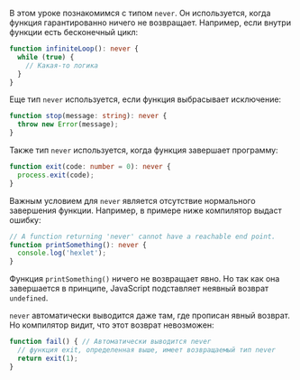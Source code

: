 В этом уроке познакомимся с типом `never`. Он используется, когда функция гарантированно ничего не возвращает. Например, если внутри функции есть бесконечный цикл:

```typescript
function infiniteLoop(): never {
  while (true) {
    // Какая-то логика
  }
}
```

[//]: # (TODO - автору: нужно описать код - на что обратить внимание)

Еще тип `never` используется, если функция выбрасывает исключение:

```typescript
function stop(message: string): never {
  throw new Error(message);
}
```

[//]: # (TODO - автору: нужно описать код - на что обратить внимание)

Также тип `never` используется, когда функция завершает программу:

```typescript
function exit(code: number = 0): never {
  process.exit(code);
}
```

[//]: # (TODO - автору: нужно описать код - на что обратить внимание)

Важным условием для `never` является отсутствие нормального завершения функции. Например, в примере ниже компилятор выдаст ошибку:

```typescript
// A function returning 'never' cannot have a reachable end point.
function printSomething(): never {
  console.log('hexlet');
}
```

Функция `printSomething()` ничего не возвращает явно. Но так как она завершается в принципе, JavaScript подставляет неявный возврат `undefined`.

`never` автоматически выводится даже там, где прописан явный возврат. Но компилятор видит, что этот возврат невозможен:

```typescript
function fail() { // Автоматически выводится never
  // функция exit, определенная выше, имеет возвращаемый тип never
  return exit(1);
}
```

[//]: # (TODO - автору: нужно описать код - на что обратить внимание)
